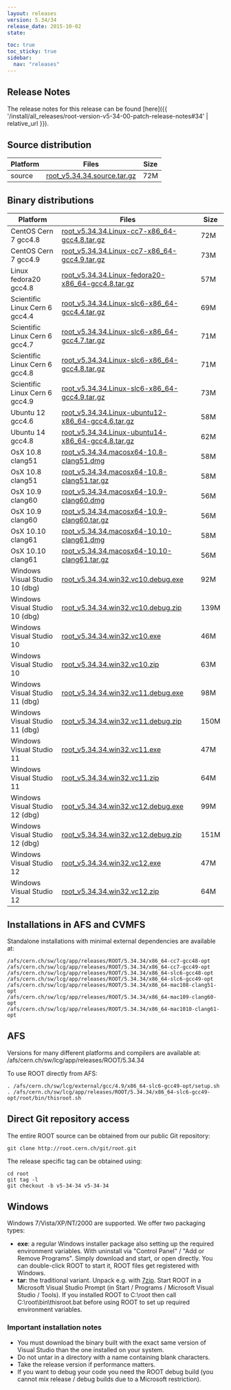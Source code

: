 ```yaml
---
layout: releases
version: 5.34/34
release_date: 2015-10-02
state:

toc: true
toc_sticky: true
sidebar:
  nav: "releases"
---
```



## Release Notes

The release notes for this release can be found [here]({{ '/install/all_releases/root-version-v5-34-00-patch-release-notes#34' | relative_url }}).

## Source distribution

| Platform       | Files | Size |
|-----------|-------|-----|
| source | [root_v5.34.34.source.tar.gz](https://root.cern.ch/download/root_v5.34.34.source.tar.gz) |  72M |


## Binary distributions

| Platform       | Files | Size |
|-----------|-------|-----|
| CentOS Cern 7 gcc4.8 | [root_v5.34.34.Linux-cc7-x86_64-gcc4.8.tar.gz](https://root.cern.ch/download/root_v5.34.34.Linux-cc7-x86_64-gcc4.8.tar.gz) |  72M |
| CentOS Cern 7 gcc4.9 | [root_v5.34.34.Linux-cc7-x86_64-gcc4.9.tar.gz](https://root.cern.ch/download/root_v5.34.34.Linux-cc7-x86_64-gcc4.9.tar.gz) |  73M |
| Linux fedora20 gcc4.8 | [root_v5.34.34.Linux-fedora20-x86_64-gcc4.8.tar.gz](https://root.cern.ch/download/root_v5.34.34.Linux-fedora20-x86_64-gcc4.8.tar.gz) |  57M |
| Scientific Linux Cern 6 gcc4.4 | [root_v5.34.34.Linux-slc6-x86_64-gcc4.4.tar.gz](https://root.cern.ch/download/root_v5.34.34.Linux-slc6-x86_64-gcc4.4.tar.gz) |  69M |
| Scientific Linux Cern 6 gcc4.7 | [root_v5.34.34.Linux-slc6-x86_64-gcc4.7.tar.gz](https://root.cern.ch/download/root_v5.34.34.Linux-slc6-x86_64-gcc4.7.tar.gz) |  71M |
| Scientific Linux Cern 6 gcc4.8 | [root_v5.34.34.Linux-slc6-x86_64-gcc4.8.tar.gz](https://root.cern.ch/download/root_v5.34.34.Linux-slc6-x86_64-gcc4.8.tar.gz) |  71M |
| Scientific Linux Cern 6 gcc4.9 | [root_v5.34.34.Linux-slc6-x86_64-gcc4.9.tar.gz](https://root.cern.ch/download/root_v5.34.34.Linux-slc6-x86_64-gcc4.9.tar.gz) |  73M |
| Ubuntu 12 gcc4.6 | [root_v5.34.34.Linux-ubuntu12-x86_64-gcc4.6.tar.gz](https://root.cern.ch/download/root_v5.34.34.Linux-ubuntu12-x86_64-gcc4.6.tar.gz) |  58M |
| Ubuntu 14 gcc4.8 | [root_v5.34.34.Linux-ubuntu14-x86_64-gcc4.8.tar.gz](https://root.cern.ch/download/root_v5.34.34.Linux-ubuntu14-x86_64-gcc4.8.tar.gz) |  62M |
| OsX 10.8 clang51 | [root_v5.34.34.macosx64-10.8-clang51.dmg](https://root.cern.ch/download/root_v5.34.34.macosx64-10.8-clang51.dmg) |  58M |
| OsX 10.8 clang51 | [root_v5.34.34.macosx64-10.8-clang51.tar.gz](https://root.cern.ch/download/root_v5.34.34.macosx64-10.8-clang51.tar.gz) |  58M |
| OsX 10.9 clang60 | [root_v5.34.34.macosx64-10.9-clang60.dmg](https://root.cern.ch/download/root_v5.34.34.macosx64-10.9-clang60.dmg) |  56M |
| OsX 10.9 clang60 | [root_v5.34.34.macosx64-10.9-clang60.tar.gz](https://root.cern.ch/download/root_v5.34.34.macosx64-10.9-clang60.tar.gz) |  56M |
| OsX 10.10 clang61 | [root_v5.34.34.macosx64-10.10-clang61.dmg](https://root.cern.ch/download/root_v5.34.34.macosx64-10.10-clang61.dmg) |  58M |
| OsX 10.10 clang61 | [root_v5.34.34.macosx64-10.10-clang61.tar.gz](https://root.cern.ch/download/root_v5.34.34.macosx64-10.10-clang61.tar.gz) |  56M |
| Windows Visual Studio 10 (dbg) | [root_v5.34.34.win32.vc10.debug.exe](https://root.cern.ch/download/root_v5.34.34.win32.vc10.debug.exe) |  92M |
| Windows Visual Studio 10 (dbg) | [root_v5.34.34.win32.vc10.debug.zip](https://root.cern.ch/download/root_v5.34.34.win32.vc10.debug.zip) | 139M |
| Windows Visual Studio 10 | [root_v5.34.34.win32.vc10.exe](https://root.cern.ch/download/root_v5.34.34.win32.vc10.exe) |  46M |
| Windows Visual Studio 10 | [root_v5.34.34.win32.vc10.zip](https://root.cern.ch/download/root_v5.34.34.win32.vc10.zip) |  63M |
| Windows Visual Studio 11 (dbg) | [root_v5.34.34.win32.vc11.debug.exe](https://root.cern.ch/download/root_v5.34.34.win32.vc11.debug.exe) |  98M |
| Windows Visual Studio 11 (dbg) | [root_v5.34.34.win32.vc11.debug.zip](https://root.cern.ch/download/root_v5.34.34.win32.vc11.debug.zip) | 150M |
| Windows Visual Studio 11 | [root_v5.34.34.win32.vc11.exe](https://root.cern.ch/download/root_v5.34.34.win32.vc11.exe) |  47M |
| Windows Visual Studio 11 | [root_v5.34.34.win32.vc11.zip](https://root.cern.ch/download/root_v5.34.34.win32.vc11.zip) |  64M |
| Windows Visual Studio 12 (dbg) | [root_v5.34.34.win32.vc12.debug.exe](https://root.cern.ch/download/root_v5.34.34.win32.vc12.debug.exe) |  99M |
| Windows Visual Studio 12 (dbg) | [root_v5.34.34.win32.vc12.debug.zip](https://root.cern.ch/download/root_v5.34.34.win32.vc12.debug.zip) | 151M |
| Windows Visual Studio 12 | [root_v5.34.34.win32.vc12.exe](https://root.cern.ch/download/root_v5.34.34.win32.vc12.exe) |  47M |
| Windows Visual Studio 12 | [root_v5.34.34.win32.vc12.zip](https://root.cern.ch/download/root_v5.34.34.win32.vc12.zip) |  64M |



## Installations in AFS and CVMFS
Standalone installations with minimal external dependencies are available at:
~~~
/afs/cern.ch/sw/lcg/app/releases/ROOT/5.34.34/x86_64-cc7-gcc48-opt
/afs/cern.ch/sw/lcg/app/releases/ROOT/5.34.34/x86_64-cc7-gcc49-opt
/afs/cern.ch/sw/lcg/app/releases/ROOT/5.34.34/x86_64-slc6-gcc48-opt
/afs/cern.ch/sw/lcg/app/releases/ROOT/5.34.34/x86_64-slc6-gcc49-opt
/afs/cern.ch/sw/lcg/app/releases/ROOT/5.34.34/x86_64-mac108-clang51-opt
/afs/cern.ch/sw/lcg/app/releases/ROOT/5.34.34/x86_64-mac109-clang60-opt
/afs/cern.ch/sw/lcg/app/releases/ROOT/5.34.34/x86_64-mac1010-clang61-opt
~~~

## AFS
Versions for many different platforms and compilers are available at:
/afs/cern.ch/sw/lcg/app/releases/ROOT/5.34.34

To use ROOT directly from AFS:
~~~
. /afs/cern.ch/sw/lcg/external/gcc/4.9/x86_64-slc6-gcc49-opt/setup.sh
. /afs/cern.ch/sw/lcg/app/releases/ROOT/5.34.34/x86_64-slc6-gcc49-opt/root/bin/thisroot.sh
~~~

## Direct Git repository access
The entire ROOT source can be obtained from our public Git repository:

~~~
git clone http://root.cern.ch/git/root.git
~~~
The release specific tag can be obtained using:
~~~
cd root
git tag -l
git checkout -b v5-34-34 v5-34-34
~~~

## Windows
Windows 7/Vista/XP/NT/2000 are supported. We offer two packaging types:

 * **exe**: a regular Windows installer package also setting up the required environment variables. With uninstall via "Control Panel" / "Add or Remove Programs". Simply download and start, or open directly. You can double-click ROOT to start it, ROOT files get registered with Windows.
 * **tar**: the traditional variant. Unpack e.g. with [7zip](http://www.7-zip.org). Start ROOT in a Microsoft Visual Studio Prompt (in Start / Programs / Microsoft Visual Studio / Tools). If you installed ROOT to C:\root then call C:\root\bin\thisroot.bat before using ROOT to set up required environment variables.

### Important installation notes
 * You must download the binary built with the exact same version of Visual Studio than the one installed on your system.
 * Do not untar in a directory with a name containing blank characters.
 * Take the release version if performance matters.
 * If you want to debug your code you need the ROOT debug build (you cannot mix release / debug builds due to a Microsoft restriction).